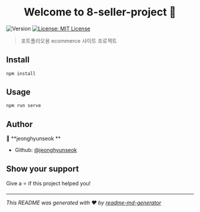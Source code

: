 <h1 align="center">Welcome to 8-seller-project 👋</h1>
<p>
  <img alt="Version" src="https://img.shields.io/badge/version-0.0.1-blue.svg?cacheSeconds=2592000" />
  <a href="#" target="_blank">
    <img alt="License: MIT License" src="https://img.shields.io/badge/License-MIT License-yellow.svg" />
  </a>
</p>

> 포트폴리오용 ecommerce 사이트 프로젝트

## Install

```sh
npm install
```

## Usage

```sh
npm run serve
```

## Author

👤 **jeonghyunseok **

- Github: [@jeonghyunseok](https://github.com/jeonghyunseok)

## Show your support

Give a ⭐️ if this project helped you!

---

_This README was generated with ❤️ by [readme-md-generator](https://github.com/kefranabg/readme-md-generator)_
